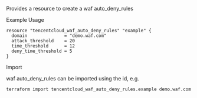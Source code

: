 Provides a resource to create a waf auto_deny_rules

Example Usage

```hcl
resource "tencentcloud_waf_auto_deny_rules" "example" {
  domain              = "demo.waf.com"
  attack_threshold    = 20
  time_threshold      = 12
  deny_time_threshold = 5
}
```

Import

waf auto_deny_rules can be imported using the id, e.g.

```
terraform import tencentcloud_waf_auto_deny_rules.example demo.waf.com
```